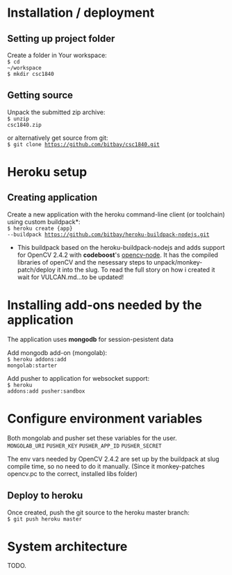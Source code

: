 # Installation / deployment

## Setting up project folder

Create a folder in Your workspace:<br>
<code>$ cd ~/workspace</code><br>
<code>$ mkdir csc1840</code>

## Getting source

Unpack the submitted zip archive:<br>
<code>$ unzip csc1840.zip</code>
	
or alternatively get source from git:<br>
<code>$ git clone https://github.com/bitbay/csc1840.git</code>

# Heroku setup

## Creating application

Create a new application with the heroku command-line client (or toolchain) using custom buildpack*:<br>
<code>$ heroku create {app} --buildpack https://github.com/bitbay/heroku-buildpack-nodejs.git</code>

* This buildpack based on the heroku-buildpack-nodejs and adds support for OpenCV 2.4.2 with <strong>codeboost</strong>'s <a href="https://github.com/codeboost/opencv-node">opencv-node</a>.
It has the compiled libraries of openCV and the nesessary steps to unpack/monkey-patch/deploy it into the slug.
To read the full story on how i created it wait for VULCAN.md...to be updated!

# Installing add-ons needed by the application

The application uses <strong>mongodb</strong> for session-pesistent data

Add mongodb add-on (mongolab):<br>
<code>$ heroku addons:add mongolab:starter</code>

Add pusher to application for websocket support:<br>
<code>$ heroku addons:add pusher:sandbox</code>

# Configure environment variables

Both mongolab and pusher set these variables for the user.<br>
<code>MONGOLAB_URI</code>
<code>PUSHER_KEY</code>
<code>PUSHER_APP_ID</code>
<code>PUSHER_SECRET</code>
	
The env vars needed by OpenCV 2.4.2 are set up by the buildpack at slug compile time, so no need to do it manually.
(Since it monkey-patches opencv.pc to the correct, installed libs folder)

## Deploy to heroku

Once created, push the git source to the heroku master branch:<br>
<code>$ git push heroku master</code>

# System architecture

TODO.
